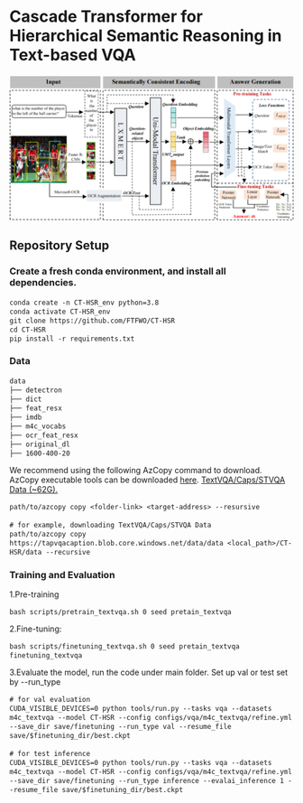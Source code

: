 # **Cascade Transformer for Hierarchical Semantic Reasoning in Text-based VQA**

![Example Image](framework.png)

## Repository Setup

### Create a fresh conda environment, and install all dependencies.

```
conda create -n CT-HSR_env python=3.8
conda activate CT-HSR_env
git clone https://github.com/FTFWO/CT-HSR
cd CT-HSR
pip install -r requirements.txt
```
### Data

```
data
├── detectron
├── dict
├── feat_resx
├── imdb
├── m4c_vocabs
├── ocr_feat_resx
├── original_dl
├── 1600-400-20

```
We recommend using the following AzCopy command to download. AzCopy executable tools can be downloaded [here](https://learn.microsoft.com/en-us/azure/storage/common/storage-use-azcopy-v10?tabs=dnf#download-azcopy). 
[TextVQA/Caps/STVQA Data (~62G).](https://tapvqacaption.blob.core.windows.net/data/data)
```
path/to/azcopy copy <folder-link> <target-address> --resursive

# for example, downloading TextVQA/Caps/STVQA Data
path/to/azcopy copy https://tapvqacaption.blob.core.windows.net/data/data <local_path>/CT-HSR/data --recursive
```

### Training and Evaluation
1.Pre-training
```
bash scripts/pretrain_textvqa.sh 0 seed pretain_textvqa
```
2.Fine-tuning:
```
bash scripts/finetuning_textvqa.sh 0 seed pretain_textvqa finetuning_textvqa
```
3.Evaluate the model, run the code under main folder. Set up val or test set by --run_type
```
# for val evaluation
CUDA_VISIBLE_DEVICES=0 python tools/run.py --tasks vqa --datasets m4c_textvqa --model CT-HSR --config configs/vqa/m4c_textvqa/refine.yml --save_dir save/finetuning --run_type val --resume_file save/$finetuning_dir/best.ckpt
 
# for test inference 
CUDA_VISIBLE_DEVICES=0 python tools/run.py --tasks vqa --datasets m4c_textvqa --model CT-HSR --config configs/vqa/m4c_textvqa/refine.yml --save_dir save/finetuning --run_type inference --evalai_inference 1 --resume_file save/$finetuning_dir/best.ckpt
```
